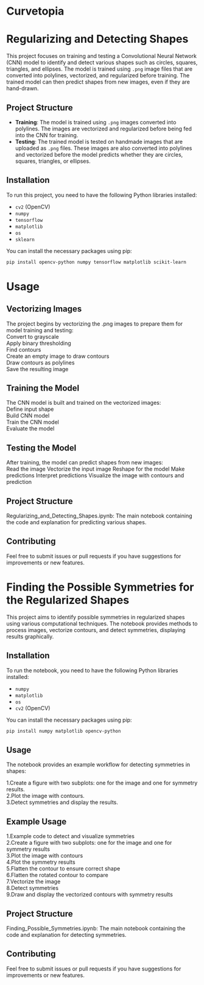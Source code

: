 
# Curvetopia

# Regularizing and Detecting Shapes

This project focuses on training and testing a Convolutional Neural Network (CNN) model to identify and detect various shapes such as circles, squares, triangles, and ellipses. The model is trained using `.png` image files that are converted into polylines, vectorized, and regularized before training. The trained model can then predict shapes from new images, even if they are hand-drawn.

## Project Structure

- **Training**: The model is trained using `.png` images converted into polylines. The images are vectorized and regularized before being fed into the CNN for training.
- **Testing**: The trained model is tested on handmade images that are uploaded as `.png` files. These images are also converted into polylines and vectorized before the model predicts whether they are circles, squares, triangles, or ellipses.

## Installation

To run this project, you need to have the following Python libraries installed:

- `cv2` (OpenCV)
- `numpy`
- `tensorflow`
- `matplotlib`
- `os`
- `sklearn`

You can install the necessary packages using pip:

```bash
pip install opencv-python numpy tensorflow matplotlib scikit-learn
```


# Usage
## Vectorizing Images

The project begins by vectorizing the .png images to prepare them for model training and testing:  
 Convert to grayscale  
 Apply binary thresholding  
 Find contours  
 Create an empty image to draw contours  
 Draw contours as polylines  
 Save the resulting image

## Training the Model
The CNN model is built and trained on the vectorized images:  
 Define input shape  
 Build CNN model  
 Train the CNN model  
 Evaluate the model

## Testing the Model
After training, the model can predict shapes from new images:  
 Read the image 
 Vectorize the input image 
 Reshape for the model 
 Make predictions 
 Interpret predictions 
 Visualize the image with contours and prediction 

## Project Structure
Regularizing_and_Detecting_Shapes.ipynb: The main notebook containing the code and explanation for predicting various shapes.

## Contributing
Feel free to submit issues or pull requests if you have suggestions for improvements or new features.

# Finding the Possible Symmetries for the Regularized Shapes

This project aims to identify possible symmetries in regularized shapes using various computational techniques. The notebook provides methods to process images, vectorize contours, and detect symmetries, displaying results graphically.

## Installation

To run the notebook, you need to have the following Python libraries installed:

- `numpy`
- `matplotlib`
- `os`
- `cv2` (OpenCV)

You can install the necessary packages using pip:

```bash
pip install numpy matplotlib opencv-python
```
## Usage
The notebook provides an example workflow for detecting symmetries in shapes:

1.Create a figure with two subplots: one for the image and one for symmetry results.  
2.Plot the image with contours.  
3.Detect symmetries and display the results.

## Example Usage 
 1.Example code to detect and visualize symmetries  
 2.Create a figure with two subplots: one for the image and one for symmetry results  
 3.Plot the image with contours  
 4.Plot the symmetry results  
 5.Flatten the contour to ensure correct shape  
 6.Flatten the rotated contour to compare  
 7.Vectorize the image  
 8.Detect symmetries  
 9.Draw and display the vectorized contours with symmetry results

## Project Structure
Finding_Possible_Symmetries.ipynb: The main notebook containing the code and explanation for detecting symmetries.

## Contributing
Feel free to submit issues or pull requests if you have suggestions for improvements or new features.
